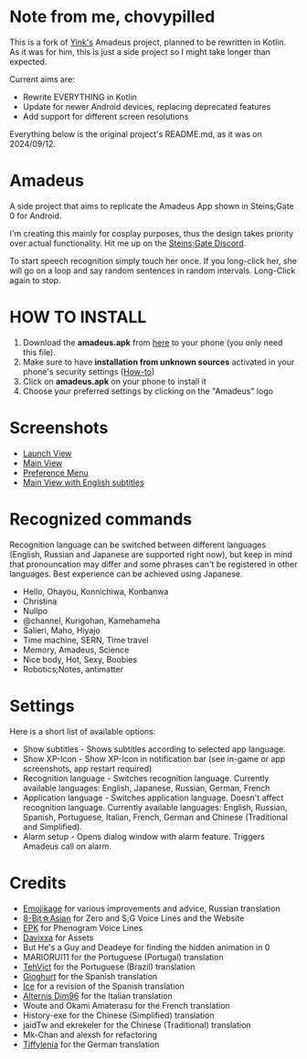 # Note from me, chovypilled
This is a fork of <a href=https://github.com/Yink>Yink's</a> Amadeus project, planned to be rewritten in Kotlin. As it was for him, this is just a side project so I might take longer than expected. 

Current aims are:
- Rewrite EVERYTHING in Kotlin
- Update for newer Android devices, replacing deprecated features
- Add support for different screen resolutions
  
Everything below is the original project's README.md, as it was on 2024/09/12.

# Amadeus
A side project that aims to replicate the Amadeus App shown in Steins;Gate 0 for Android.

I'm creating this mainly for cosplay purposes, thus the design takes priority over actual functionality.
Hit me up on the <a href="https://discord.gg/fTtJ2Ws">Steins;Gate Discord</a>.

To start speech recognition simply touch her once. If you long-click her, she will go on a loop and say random sentences in random intervals. Long-Click again to stop.

# HOW TO INSTALL
<ol>
  <li>Download the <b>amadeus.apk</b> from <a href="https://github.com/Yink/Amadeus/releases">here</a> to your phone (you only need this file).</li>
<li>Make sure to have <b>installation from unknown sources</b> activated in your phone's security settings (<a href="https://www.wikihow.tech/Install-APK-Files-on-Android">How-to<a>)</li>
<li>Click on <b>amadeus.apk</b> on your phone to install it</li>
<li>Choose your preferred settings by clicking on the "Amadeus" logo</li>
</ol>


# Screenshots
<ul>
<li><a href="https://github.com/Yink/Amadeus/blob/master/Screenshots/Callscreen.png?raw=true">Launch View</a></li>
<li><a href="https://github.com/Yink/Amadeus/blob/master/Screenshots/Kurisuscreen.png?raw=true">Main View</a></li>
<li><a href="https://github.com/Yink/Amadeus/blob/master/Screenshots/Settingscreen.png?raw=true">Preference Menu</a></li>
<li><a href="https://github.com/Yink/Amadeus/blob/master/Screenshots/Subscreen.png?raw=true">Main View with English subtitles</a></li>
</ul>

# Recognized commands
Recognition language can be switched between different languages (English, Russian and Japanese are supported right now), but keep in mind that pronouncation may differ and some phrases can't be registered in other languages.
Best experience can be achieved using Japanese.
<ul>
<li>Hello, Ohayou, Konnichiwa, Konbanwa</li>
<li>Christina</li>
<li>Nullpo</li>
<li>@channel, Kurigohan, Kamehameha</li>
<li>Salieri, Maho, Hiyajo</li>
<li>Time machine, SERN, Time travel</li>
<li>Memory, Amadeus, Science</li>
<li>Nice body, Hot, Sexy, Boobies</li>
<li>Robotics;Notes, antimatter</li>
</ul>

# Settings
Here is a short list of available options:
<ul>
<li>Show subtitles - Shows subtitles according to selected app language.</li>
<li>Show XP-Icon - Show XP-Icon in notification bar (see in-game or app screenshots, app restart required)</li>
<li>Recognition language - Switches recognition language. Currently available languages: English, Japanese, Russian, German, French</li>
<li>Application language - Switches application language. Doesn't affect recognition language. Currently available languages: English, Russian, Spanish, Portuguese, Italian, French, German and Chinese (Traditional and Simplified).</li>
<li>Alarm setup - Opens dialog window with alarm feature. Triggers Amadeus call on alarm.</li>
</ul>

# Credits
<ul>
  <li><a href="https://github.com/RIP95">Emojikage</a> for various improvements and advice, Russian translation</li>
  <li><a href="https://github.com/8BitAsian/">8-Bit☆Asian</a> for Zero and S;G Voice Lines and the Website</li>
  <li><a href="https://twitter.com/SG_EPK_X29">EPK</a> for Phenogram Voice Lines</li>
  <li><a href="https://twitter.com/DavixxaYT">Davixxa</a> for Assets</li>
  <li>But He's a Guy and Deadeye for finding the hidden animation in 0</li>
  <li>MARIORUI11 for the Portuguese (Portugal) translation</li>
  <li><a href="https://twitter.com/TehVict">TehVict</a> for the Portuguese (Brazil) translation</li>
  <li><a href="https://twitter.com/gioghurt">Gioghurt</a> for the Spanish translation</li>
  <li><a href="https://twitter.com/DelusionParadox">Ice</a> for a revision of the Spanish translation</li>
  <li><a href="https://twitter.com/AlternisDim96">Alternis Dim96</a> for the Italian translation</li>
  <li>Woute and Okami Amaterasu for the French translation</li>
  <li>History-exe for the Chinese (Simplified) translation</li>
  <li>jaidTw and ekrekeler for the Chinese (Traditional) translation</li>
  <li>Mk-Chan and alexsh for refactoring</li>
  <li><a href="https://twitter.com/rintarokabe">Tiffylenia</a> for the German translation</li>
  <!--<li><a href="https://twitter.com/Chaos_World_300">Rigs</a> for the Japanese subtitles</li>-->
</ul>
